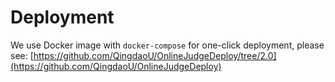 # Deployment

We use Docker image with `docker-compose` for one-click deployment, please see: [https://github.com/QingdaoU/OnlineJudgeDeploy/tree/2.0](https://github.com/QingdaoU/OnlineJudgeDeploy)
